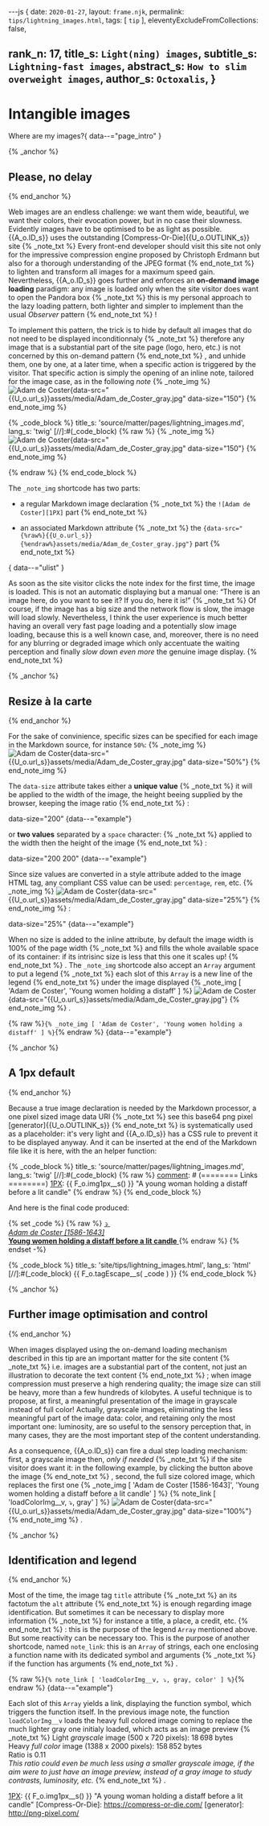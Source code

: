 ---js
{
  date:      `2020-01-27`,
  layout:    `frame.njk`,
  permalink: `tips/lightning_images.html`,
  tags:      [ `tip` ],
  eleventyExcludeFromCollections: false,

  rank_n:     17,
  title_s:    `Light(ning) images`,
  subtitle_s: `Lightning-fast images`,
  abstract_s: `How to slim overweight images`,
  author_s:   `Octoxalis`,
}
---
[comment]: # (======== Post ========)
# Intangible images

Where are my images?{ data--="page_intro" }

{% _anchor %}
## Please, no delay
{% end_anchor %}


Web images are an endless challenge: we want them wide, beautiful, we want their colors, their evocation power, but in no case their slowness. Evidently images have to be optimised to be as light as possible. {{A_o.ID_s}} uses the outstanding [Compress-Or-Die]{{U_o.OUTLINK_s}} site
{% _note_txt %}
Every front-end developer should visit this site not only for the impressive compression engine proposed by Christoph Erdmann but also for a thorough understanding of the JPEG format
{% end_note_txt %}
to lighten and transform all images for a maximum speed gain.
Nevertheless, {{A_o.ID_s}} goes further and enforces an **on-demand image loading** paradigm: any image is loaded only when the site visitor does want to open the Pandora box
{% _note_txt %}
this is my personal approach to the lazy loading pattern, both lighter and simpler to implement than the usual _Observer_ pattern
{% end_note_txt %}
!


To implement this pattern, the trick is to hide by default all images that do not need to be displayed inconditionnaly
{% _note_txt %}
therefore any image that is a substantial part of the site page (logo, hero, etc.) is not concerned by this on-demand pattern
{% end_note_txt %}
, and unhide them, one by one, at a later time, when a specific action is triggered by the visitor. That specific action is simply the opening of an inline note, tailored for the image case, as in the following _note_
{% _note_img %}
![Adam de Coster][1PX]{data-src="{{U_o.url_s}}assets/media/Adam_de_Coster_gray.jpg" data-size="150"}
{% end_note_img %}


{% _code_block %}
    title_s: 'source/matter/pages/lightning_images.md',
    lang_s: 'twig'
[//]:#(_code_block)
{% raw %}
{% _note_img %}
![Adam de Coster][1PX]{data-src="{{U_o.url_s}}assets/media/Adam_de_Coster_gray.jpg" data-size="150"}
{% end_note_img %}

[comment]: # (======== Links ========)

[1PX]: {{U_o.url_s}}assets/media/1px.jpg "OnePixel"
{% endraw %}
{% end_code_block %}


The `_note_img` shortcode has two parts:

+ a regular Markdown image declaration
{% _note_txt %}
the `![Adam de Coster][1PX]` part
{% end_note_txt %}

+ an associated Markdown attribute
{% _note_txt %}
the `{data-src="{%raw%}{{U_o.url_s}}{%endraw%}assets/media/Adam_de_Coster_gray.jpg"}` part
{% end_note_txt %}

{ data--="ulist" }


As soon as the site visitor clicks the note index for the first time, the image is loaded. This is not an automatic displaying but a manual one: <q>There is an image here, do you want to see it? If you do, here it is!</q>
{% _note_txt %}
Of course, if the image has a big size and the network flow is slow, the image will load slowly. Nevertheless, I think the user experience is much better having an overall very fast page loading and a potentially slow image loading, because this is a well known case, and, moreover, there is no need for any blurring or degraded image which only accentuate the waiting perception and finally *slow down even more* the genuine image display.
{% end_note_txt %}


{% _anchor %}
## Resize à la carte
{% end_anchor %}


For the sake of convinience, specific sizes can be specified for each image in the Markdown source, for instance `50%`:
{% _note_img %}
![Adam de Coster][1PX]{data-src="{{U_o.url_s}}assets/media/Adam_de_Coster_gray.jpg" data-size="50%"}
{% end_note_img %}

The `data-size` attribute takes either a **unique value**
{% _note_txt %}
it will be applied to the width of the image, the height beeing supplied by the browser, keeping the image ratio
{% end_note_txt %}
:

data-size="200"
{data--="example"}

or **two values** separated by a `space` character:
{% _note_txt %}
applied to the width then the height of the image
{% end_note_txt %}
:


data-size="200 200"
{data--="example"}


Since size values are converted in a style attribute added to the image HTML tag, any compliant CSS value can be used: `percentage`, `rem`, etc.
{% _note_img %}
![Adam de Coster][1PX]{data-src="{{U_o.url_s}}assets/media/Adam_de_Coster_gray.jpg" data-size="25%"}
{% end_note_img %}
:

data-size="25%"
{data--="example"}


When no size is added to the inline attribute, by default the image width is 100% of the page width
{% _note_txt %}
and fills the whole available space of its container: if its intrisinc size is less that this one it scales up!
{% end_note_txt %}
. The `_note_img` shortcode also accept an `Array` argument to put a legend
{% _note_txt %}
each slot of this `Array` is a new line of the legend
{% end_note_txt %}
under the image displayed
{% _note_img [ 'Adam de Coster', 'Young women holding a distaff' ] %}
![Adam de Coster][1PX]{data-src="{{U_o.url_s}}assets/media/Adam_de_Coster_gray.jpg"}
{% end_note_img %}
.

{% raw %}`{% _note_img [ 'Adam de Coster', 'Young women holding a distaff' ] %}`{% endraw %}
{data--="example"}


{% _anchor %}
## A 1px default
{% end_anchor %}


Because a true image declaration is needed by the Markdown processor, a one pixel sized image data URI
{% _note_txt %}
see this base64 png pixel [generator]{{U_o.OUTLINK_s}}
{% end_note_txt %}
is systematically used as a placeholder: it's very light and {{A_o.ID_s}} has a CSS rule to prevent it to be displayed anyway. And it can be inserted at the end of the Markdown file like it is here, with the an helper function:


{% _code_block %}
    title_s: 'source/matter/pages/lightning_images.md',
    lang_s: 'twig'
[//]:#(_code_block)
{% raw %}
[comment]: # (======== Links ========)
[1PX]: {{ F_o.img1px__s() }} "A young woman holding a distaff before a lit candle"
{% endraw %}
{% end_code_block %}


And here is the final code produced:

{% set _code %}
{% raw %}
<ins data--="note_img">
  <sup></sup>
  <span data--="note_content">
    <em class="note_link_a">
      <a class="note_link"
         role="button"
         onclick="loadColorImg__v( this, 'gray', )"> ⤵</a>
    </em>
    <img src="data:image/gif;base64,R0lGODlhAQABAIAAAP///wAAACwAAAAAAQABAAACAkQBADs="
         alt="Adam de Coster"
         title="A young woman holding a distaff before a lit candle"
         data-src="{{ U_o.url_s }}assets/media/Adam_de_Coster_gray.jpg"
         data-size="100%"><br>
    <em class="note_img_title">Adam de Coster [1586-1643]</em><br>
    <b class="note_img_subtitle">Young women holding a distaff before a lit candle</b>
  </span>
</ins>
{% endraw %}
{% endset -%}

{% _code_block %}
    title_s: 'site/tips/lightning_images.html',
    lang_s: 'html'
[//]:#(_code_block)
{{ F_o.tagEscape__s( _code ) }}
{% end_code_block %}


{% _anchor %}
## Further image optimisation and control
{% end_anchor %}


When images displayed using the on-demand loading mechanism described in this tip are an important matter  for the site content
{% _note_txt %}
i.e. images are a substantial part of the content, not just an illustration to decorate the text content
{% end_note_txt %}
; when image compression must preserve a high rendering quality; the image size can still be heavy, more than a few hundreds of kilobytes. A useful technique is to propose, at first, a meaningful presentation of the image in grayscale instead of full color! Actually, grayscale images, eliminating the less meaningful part of the image data: color, and retaining only the most important one: luminosity, are so useful to the sensory perception that, in many cases, they are the most important step of the content understanding.

As a consequence, {{A_o.ID_s}} can fire a dual step loading mechanism: first, a grayscale image then, *only if needed*
{% _note_txt %}
if the site visitor does want it: in the following example, by clicking the button above the image
{% end_note_txt %}
, second, the full size colored image, which replaces the first one
{% _note_img [ 'Adam de Coster [1586-1643]', 'Young women holding a distaff before a lit candle' ] %}
{% note_link [ 'loadColorImg__v, ⤵, gray' ] %}
![Adam de Coster][1PX]{data-src="{{U_o.url_s}}assets/media/Adam_de_Coster_gray.jpg" data-size="100%"}
{% end_note_img %}
.


{% _anchor %}
## Identification and legend
{% end_anchor %}


Most of the time, the image tag `title` attribute
{% _note_txt %}
an its factotum the `alt` attribute
{% end_note_txt %}
is enough regarding image identification. But sometimes it can be necessary to display more information
{% _note_txt %}
for instance a title, a place, a credit, etc.
{% end_note_txt %}
: this is the purpose of the legend `Array` mentioned above.
But some reactivity can be necessary too. This is the purpose of another shortcode, named `note_link`: this is an `Array` of strings, each one enclosing a function name with its dedicated symbol and arguments
{% _note_txt %}
if the function has arguments
{% end_note_txt %}
.

{% raw %}`{% note_link [ 'loadColorImg__v, ⤵, gray, color' ] %}`{% endraw %}
{data--="example"}

Each slot of this `Array` yields a link, displaying the function symbol, which triggers the function itself. In the previous image note, the function `loadColorImg__v` loads the heavy full colored image coming to replace the much lighter gray one initialy loaded, which acts as an image preview
{% _note_txt %}
Light *grayscale* image (500 x 720 pixels): 18 698 bytes<br>
Heavy *full color* image (1388 x 2000 pixels): 158 852 bytes<br>
Ratio is 0.11<br>
<i>This ratio could even be much less using a smaller grayscale image, if the aim were to just have an image preview, instead of a gray image to study contrasts, luminosity, etc.</i>
{% end_note_txt %}
.


[comment]: # (======== Links ========)

[1PX]: {{ F_o.img1px__s() }} "A young woman holding a distaff before a lit candle"
[Compress-Or-Die]: https://compress-or-die.com/
[generator]: http://png-pixel.com/
